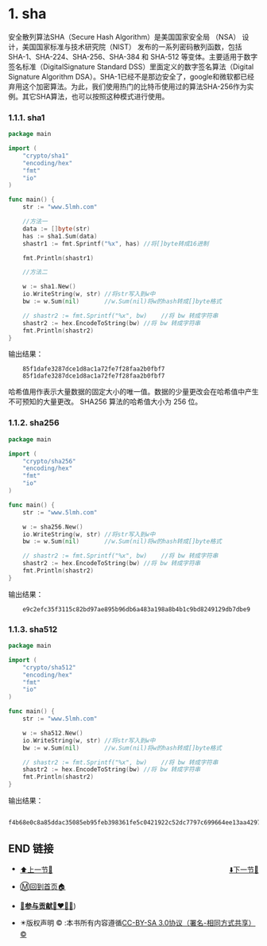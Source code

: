 # 1. sha

安全散列算法SHA（Secure Hash Algorithm）是美国国家安全局 （NSA） 设计，美国国家标准与技术研究院（NIST） 发布的一系列密码散列函数，包括 SHA-1、SHA-224、SHA-256、SHA-384 和 SHA-512 等变体。主要适用于数字签名标准（DigitalSignature Standard DSS）里面定义的数字签名算法（Digital Signature Algorithm DSA）。SHA-1已经不是那边安全了，google和微软都已经弃用这个加密算法。为此，我们使用热门的比特币使用过的算法SHA-256作为实例。其它SHA算法，也可以按照这种模式进行使用。

### 1.1.1. sha1

```go
package main

import (
    "crypto/sha1"
    "encoding/hex"
    "fmt"
    "io"
)

func main() {
    str := "www.5lmh.com"

    //方法一
    data := []byte(str)
    has := sha1.Sum(data)
    shastr1 := fmt.Sprintf("%x", has) //将[]byte转成16进制

    fmt.Println(shastr1)

    //方法二

    w := sha1.New()
    io.WriteString(w, str) //将str写入到w中
    bw := w.Sum(nil)       //w.Sum(nil)将w的hash转成[]byte格式

    // shastr2 := fmt.Sprintf("%x", bw)    //将 bw 转成字符串
    shastr2 := hex.EncodeToString(bw) //将 bw 转成字符串
    fmt.Println(shastr2)
}
```

输出结果：

```
    85f1dafe3287dce1d8ac1a72fe7f28faa2b0fbf7
    85f1dafe3287dce1d8ac1a72fe7f28faa2b0fbf7
```

哈希值用作表示大量数据的固定大小的唯一值。数据的少量更改会在哈希值中产生不可预知的大量更改。 SHA256 算法的哈希值大小为 256 位。

### 1.1.2. sha256

```go
package main

import (
    "crypto/sha256"
    "encoding/hex"
    "fmt"
    "io"
)

func main() {
    str := "www.5lmh.com"

    w := sha256.New()
    io.WriteString(w, str) //将str写入到w中
    bw := w.Sum(nil)       //w.Sum(nil)将w的hash转成[]byte格式

    // shastr2 := fmt.Sprintf("%x", bw)    //将 bw 转成字符串
    shastr2 := hex.EncodeToString(bw) //将 bw 转成字符串
    fmt.Println(shastr2)
}
```

输出结果：

```
    e9c2efc35f3115c82bd97ae895b96db6a483a198a8b4b1c9bd8249129db7dbe9
```

### 1.1.3. sha512

```go
package main

import (
    "crypto/sha512"
    "encoding/hex"
    "fmt"
    "io"
)

func main() {
    str := "www.5lmh.com"

    w := sha512.New()
    io.WriteString(w, str) //将str写入到w中
    bw := w.Sum(nil)       //w.Sum(nil)将w的hash转成[]byte格式

    // shastr2 := fmt.Sprintf("%x", bw)    //将 bw 转成字符串
    shastr2 := hex.EncodeToString(bw) //将 bw 转成字符串
    fmt.Println(shastr2)
}
```

输出结果：

```
    f4b68e0c8a85ddac35085eb95feb398361fe5c0421922c52dc7797c699664ee13aa4297dc7f20a9cd6615bf000dde6e91cc164988
```

## END 链接
<ul><li><div><a href = '81.md' style='float:left'>⬆️上一节🔗</a><a href = '83.md' style='float: right'>⬇️下一节🔗</a></div></li></ul>

+ [Ⓜ️回到首页🏠](../README.md)

+ [**🫵参与贡献💞❤️‍🔥💖**](https://nsddd.top/archives/contributors))

+ ✴️版权声明 &copy; :本书所有内容遵循[CC-BY-SA 3.0协议（署名-相同方式共享）&copy;](http://zh.wikipedia.org/wiki/Wikipedia:CC-by-sa-3.0协议文本) 

